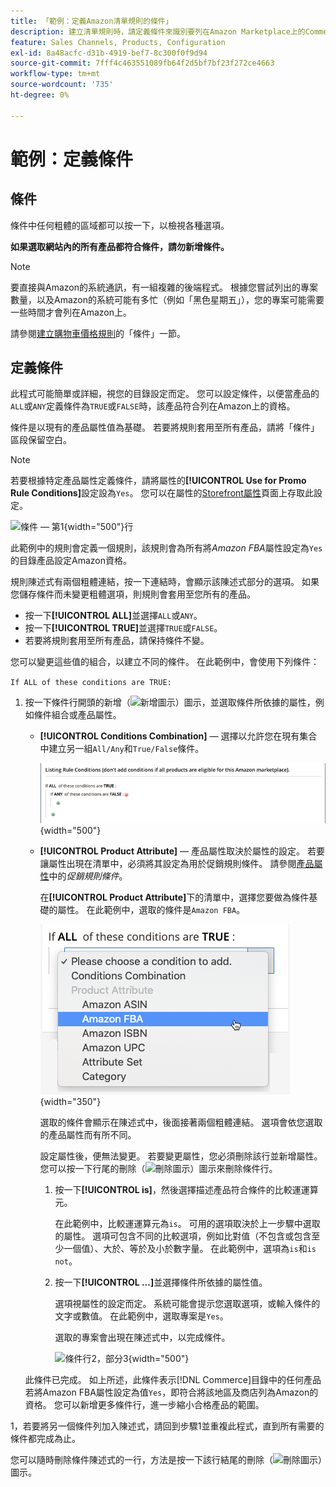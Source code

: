 ```yaml
---
title: 「範例：定義Amazon清單規則的條件」
description: 建立清單規則時，請定義條件來識別要列在Amazon Marketplace上的Commerce目錄產品。
feature: Sales Channels, Products, Configuration
exl-id: 8a48acfc-d31b-4919-bef7-8c300f0f9d94
source-git-commit: 7fff4c463551089fb64f2d5bf7bf23f272ce4663
workflow-type: tm+mt
source-wordcount: '735'
ht-degree: 0%

---
```


# 範例：定義條件

## 條件

條件中任何粗體的區域都可以按一下，以檢視各種選項。

**如果選取網站內的所有產品都符合條件，請勿新增條件。**

>[!NOTE]
>
>要直接與Amazon的系統通訊，有一組複雜的後端程式。 根據您嘗試列出的專案數量，以及Amazon的系統可能有多忙（例如「黑色星期五」），您的專案可能需要一些時間才會列在Amazon上。

請參閱[建立購物車價格規則](https://experienceleague.adobe.com/docs/commerce-admin/marketing/promotions/catalog-rules/price-rules-catalog-create.html)的「條件」一節。

## 定義條件

此程式可能簡單或詳細，視您的目錄設定而定。 您可以設定條件，以便當產品的`ALL`或`ANY`定義條件為`TRUE`或`FALSE`時，該產品符合列在Amazon上的資格。

條件是以現有的產品屬性值為基礎。 若要將規則套用至所有產品，請將「條件」區段保留空白。

>[!NOTE]
>
>若要根據特定產品屬性定義條件，請將屬性的&#x200B;**[!UICONTROL Use for Promo Rule Conditions]**&#x200B;設定設為`Yes`。 您可以在屬性的[Storefront屬性](https://experienceleague.adobe.com/docs/commerce-admin/catalog/product-attributes/product-attributes-add.html)頁面上存取此設定。

![條件 — 第1](assets/ob-listing-rule-conditions-start.png){width="500"}行

此範例中的規則會定義一個規則，該規則會為所有將&#x200B;_Amazon FBA_&#x200B;屬性設定為`Yes`的目錄產品設定Amazon資格。

規則陳述式有兩個粗體連結，按一下連結時，會顯示該陳述式部分的選項。 如果您儲存條件而未變更粗體選項，則規則會套用至您所有的產品。

- 按一下&#x200B;**[!UICONTROL ALL]**&#x200B;並選擇`ALL`或`ANY`。
- 按一下&#x200B;**[!UICONTROL TRUE]**&#x200B;並選擇`TRUE`或`FALSE`。
- 若要將規則套用至所有產品，請保持條件不變。

您可以變更這些值的組合，以建立不同的條件。 在此範例中，會使用下列條件：

`If ALL of these conditions are TRUE:`

1. 按一下條件行開頭的新增（![新增圖示](assets/btn-add-grn.png)）圖示，並選取條件所依據的屬性，例如條件組合或產品屬性。

   - **[!UICONTROL Conditions Combination]** — 選擇以允許您在現有集合中建立另一組`All/Any`和`True/False`條件。

     ![條件組合](assets/ob-conditions-combinations.png){width="500"}

   - **[!UICONTROL Product Attribute]** — 產品屬性取決於屬性的設定。 若要讓屬性出現在清單中，必須將其設定為用於促銷規則條件。 請參閱[產品屬性](https://experienceleague.adobe.com/docs/commerce-admin/catalog/product-attributes/product-attributes.html)中的&#x200B;_促銷規則條件_。

     在&#x200B;**[!UICONTROL Product Attribute]**&#x200B;下的清單中，選擇您要做為條件基礎的屬性。 在此範例中，選取的條件是`Amazon FBA`。

     ![條件行2，部分2](assets/ob-condition-attribute-dropdown.png){width="350"}

     選取的條件會顯示在陳述式中，後面接著兩個粗體連結。 選項會依您選取的產品屬性而有所不同。

     設定屬性後，便無法變更。 若要變更屬性，您必須刪除該行並新增屬性。 您可以按一下行尾的刪除（![刪除圖示](assets/btn-del-red.png)）圖示來刪除條件行。

      1. 按一下&#x200B;**[!UICONTROL is]**，然後選擇描述產品符合條件的比較運運算元。

         在此範例中，比較運運算元為`is`。 可用的選項取決於上一步驟中選取的屬性。 選項可包含不同的比較選項，例如比對值（不包含或包含至少一個值）、大於、等於及小於數字量。 在此範例中，選項為`is`和`is not`。

      1. 按一下&#x200B;**[!UICONTROL ...]**&#x200B;並選擇條件所依據的屬性值。

         選項視屬性的設定而定。 系統可能會提示您選取選項，或輸入條件的文字或數值。 在此範例中，選取專案是`Yes`。

         選取的專案會出現在陳述式中，以完成條件。

         ![條件行2，部分3](assets/ob-listing-rule-condition-is.png){width="500"}

   此條件已完成。 如上所述，此條件表示[!DNL Commerce]目錄中的任何產品若將Amazon FBA屬性設定為值`Yes`，即符合將該地區及商店列為Amazon的資格。 您可以新增更多條件行，進一步縮小合格產品的範圍。

1，若要將另一個條件列加入陳述式，請回到步驟1並重複此程式，直到所有需要的條件都完成為止。

您可以隨時刪除條件陳述式的一行，方法是按一下該行結尾的刪除（![刪除圖示](assets/btn-del-red.png)）圖示。

